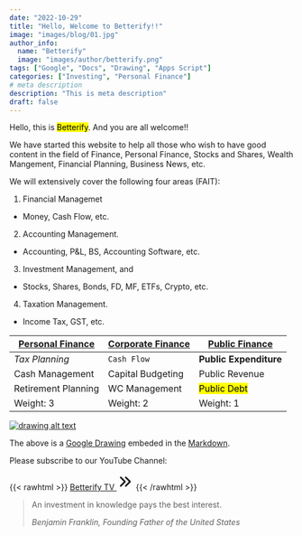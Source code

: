 ```yaml
---
date: "2022-10-29"
title: "Hello, Welcome to Betterify!!"
image: "images/blog/01.jpg"
author_info: 
  name: "Betterify"
  image: "images/author/betterify.png"
tags: ["Google", "Docs", "Drawing", "Apps Script"]
categories: ["Investing", "Personal Finance"]
# meta description
description: "This is meta description"
draft: false
---
```


Hello, this is <mark>Betterify</mark>. And you are all welcome!!

<p class="yellow">We have started this website to help all those who wish to have good content in the field of Finance, Personal Finance, Stocks and Shares, Wealth Mangement, Financial Planning, Business News, etc.</p>

We will extensively cover the following four areas (FAIT):
1. Financial Managemet
* Money, Cash Flow, etc.
2. Accounting Management.
* Accounting, P&L, BS, Accounting Software, etc.
3. Investment Management, and
* Stocks, Shares, Bonds, FD, MF, ETFs, Crypto, etc.
4. Taxation Management.
* Income Tax, GST, etc.

<u>**Personal Finance**</u> | <u>**Corporate Finance**</u> |  <u>**Public Finance**</u>
--- | --- | ---
*Tax Planning* | `Cash Flow` | **Public Expenditure**
Cash Management | Capital Budgeting | Public Revenue
Retirement Planning | WC Management | <mark>Public Debt</mark>
Weight: 3 | Weight: 2 | Weight: 1

[![drawing alt text](https://docs.google.com/drawings/d/1WsLeQRmArkTcCNei0bqYYzhkAnbIAI9kpl2z0w8XQ3Q/export/png)](https://docs.google.com/drawings/d/1WsLeQRmArkTcCNei0bqYYzhkAnbIAI9kpl2z0w8XQ3Q/edit "Click to view/edit Drawing")

The above is a [Google Drawing](https://g.co/kgs/MmmryH) embeded in the [Markdown](https://github.com/adam-p/markdown-here/wiki/Markdown-Cheatsheet).

Please subscribe to our YouTube Channel:

{{< rawhtml >}}
<a href="https://www.youtube.com/channel/UCiyLlAY3_T1XiADSThStYGA" target="_blank" class="btn btn-primary btn-lg mb-4">Betterify TV <svg xmlns="http://www.w3.org/2000/svg" class="h-5 w-5" viewBox="0 0 20 20" width="30px" height="30px" fill="currentColor">
  <path fill-rule="evenodd" d="M10.293 15.707a1 1 0 010-1.414L14.586 10l-4.293-4.293a1 1 0 111.414-1.414l5 5a1 1 0 010 1.414l-5 5a1 1 0 01-1.414 0z" clip-rule="evenodd" />
  <path fill-rule="evenodd" d="M4.293 15.707a1 1 0 010-1.414L8.586 10 4.293 5.707a1 1 0 011.414-1.414l5 5a1 1 0 010 1.414l-5 5a1 1 0 01-1.414 0z" clip-rule="evenodd" />
</svg></a>
{{< /rawhtml >}}

>An investment in knowledge pays the best interest.
>
> <cite>Benjamin Franklin, Founding Father of the United States</cite>